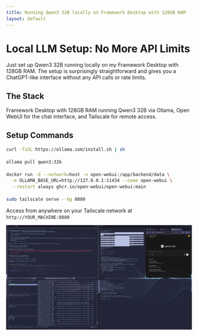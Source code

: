```yaml
---
title: Running Qwen3 32B locally on Framework Desktop with 128GB RAM
layout: default
---
```


# Local LLM Setup: No More API Limits

Just set up Qwen3 32B running locally on my Framework Desktop with 128GB RAM. The setup is surprisingly straightforward and gives you a ChatGPT-like interface without any API calls or rate limits.

## The Stack

Framework Desktop with 128GB RAM running Qwen3 32B via Ollama, Open WebUI for the chat interface, and Tailscale for remote access.

## Setup Commands

```bash
curl -fsSL https://ollama.com/install.sh | sh

ollama pull qwen3:32b

docker run -d --network=host -v open-webui:/app/backend/data \
  -e OLLAMA_BASE_URL=http://127.0.0.1:11434 --name open-webui \
  --restart always ghcr.io/open-webui/open-webui:main

sudo tailscale serve --bg 8080
```

Access from anywhere on your Tailscale network at `http://YOUR_MACHINE:8080`

![Open WebUI Interface](/assets/open-webui-screenshot.png)